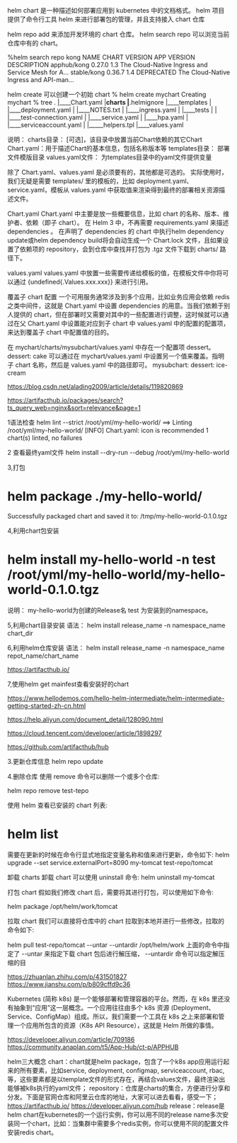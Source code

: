 helm chart 是一种描述如何部署应用到 kubernetes 中的文档格式。
helm 项目提供了命令行工具 helm 来进行部署包的管理，并且支持接入 chart 仓库

helm repo add <repo-name> <repo-url>来添加开发环境的 chart 仓库。
helm search repo <repo-name>可以浏览当前仓库中有的 chart。

%helm search repo kong
NAME       	CHART VERSION	APP VERSION	DESCRIPTION
apphub/kong	0.27.0       	1.3        	The Cloud-Native Ingress and Service Mesh for A...
stable/kong	0.36.7       	1.4        	DEPRECATED The Cloud-Native Ingress and API-man...


helm create <charts-name>可以创建一个初始 chart
% helm create mychart
Creating mychart
% tree
.
|____Chart.yaml
|____charts
|____.helmignore
|____templates
| |____deployment.yaml
| |____NOTES.txt
| |____ingress.yaml
| |____tests
| | |____test-connection.yaml
| |____service.yaml
| |____hpa.yaml
| |____serviceaccount.yaml
| |_____helpers.tpl
|____values.yaml

说明：
charts目录： [可选]，该目录中放置当前Chart依赖的其它Chart
Chart.yaml：用于描述Chart的基本信息，包括名称版本等
templates目录： 部署文件模版目录
values.yaml文件： 为templates目录中的yaml文件提供变量


除了 Chart.yaml、values.yaml 是必须要有的，其他都是可选的。
实际使用时，我们无疑是需要 templates/ 里的模板的，比如 deployment.yaml、service.yaml，模板从 values.yaml 中获取值来渲染得到最终的部署相关资源描述文件。

Chart.yaml
Chart.yaml 中主要是放一些概要信息，比如 chart 的名称、版本、维护者、依赖（即子 chart）。
在 Helm 3 中，不再需要 requirements.yaml 来描述 dependencies 。
在声明了 dependencies 的 chart 中执行helm dependency update或helm dependency build将会自动生成一个 Chart.lock 文件，且如果设置了依赖项的 repository，会到仓库中查找并打包为 .tgz 文件下载到 charts/ 路径下。

values.yaml
values.yaml 中放置一些需要传递给模板的值，在模板文件中你将可以通过 {undefined{.Values.xxx.xxx}} 来进行引用。

覆盖子 chart 配置
一个可用服务通常涉及到多个应用，比如业务应用会依赖 redis 之类中间件，这就是 Chart.yaml 中设置 dependencies 的用意。当我们依赖于别人提供的 chart，但在部署时又需要对其中的一些配置进行调整，这时候就可以通过在父 Chart.yaml 中设置能对应到子 chart 中 values.yaml 中的配置的配置项，来达到覆盖子 chart 中配置值的目的。

在 mychart/charts/mysubchart/values.yaml 中存在一个配置项 dessert。
dessert: cake
可以通过在 mychart/values.yaml 中设置另一个值来覆盖。指明子 chart 名称，然后是 values.yaml 中的路径即可。
mysubchart:
  dessert: ice-cream

https://blog.csdn.net/alading2009/article/details/119820869

https://artifacthub.io/packages/search?ts_query_web=nginx&sort=relevance&page=1


1语法检查
helm lint --strict /root/yml/my-hello-world/
==> Linting /root/yml/my-hello-world/
[INFO] Chart.yaml: icon is recommended
1 chart(s) linted, no failures

2 查看最终yaml文件
helm install --dry-run --debug /root/yml/my-hello-world

3,打包
# helm package ./my-hello-world/
Successfully packaged chart and saved it to: /tmp/my-hello-world-0.1.0.tgz

4,利用chart包安装
# helm install  my-hello-world -n test  /root/yml/my-hello-world/my-hello-world-0.1.0.tgz

说明：
my-hello-world为创建的Release名
test 为安装到的namespace。

5,利用chart目录安装
语法：
helm install release_name -n namespace_name chart_dir

6,利用helm仓库安装
语法：
helm install release_name -n namespace_name repot_name/chart_name

https://artifacthub.io/

7,使用helm get mainfest查看安装好的chart


https://www.hellodemos.com/hello-helm-intermediate/helm-intermediate-getting-started-zh-cn.html

https://help.aliyun.com/document_detail/128090.html

https://cloud.tencent.com/developer/article/1898297


https://github.com/artifacthub/hub

3.更新仓库信息
helm repo update

4.删除仓库
使用 remove 命令可以删除一个或多个仓库:

helm repo remove test-tepo

使用 helm 查看已安装的 chart 列表:
# helm list

需要在更新的时候在命令行显式地指定变量名称和值来进行更新，命令如下:
helm upgrade --set service.externalPort=8090 my-tomcat test-repo/tomcat

卸载 charts
卸载 chart 可以使用 uninstall 命令:
helm uninstall my-tomcat

打包 chart
假如我们修改 chart 后，需要将其进行打包，可以使用如下命令:

helm package /opt/helm/work/tomcat

拉取 chart
我们可以直接将仓库中的 chart 拉取到本地并进行一些修改，拉取的命令如下:

helm pull test-repo/tomcat --untar --untardir /opt/helm/work
上面的命令中指定了 --untar 来指定下载 chart 包后进行解压缩， --untardir 命令可以指定解压缩的目

https://zhuanlan.zhihu.com/p/431501827
https://www.jianshu.com/p/b809cffd9c36

Kubernetes (简称 k8s) 是一个能够部署和管理容器的平台。然而，在 k8s 里还没有抽象到“应用”这一层概念。一个应用往往由多个 k8s 资源 (Deployment、Service、ConfigMap）组成。所以，我们需要一个工具在 k8s 之上来部署和管理一个应用所包含的资源（K8s API Resource），这就是 Helm 所做的事情。


https://developer.aliyun.com/article/709186
https://community.anaplan.com/t5/App-Hub/ct-p/APPHUB


helm三大概念
chart：chart就是helm package，包含了一个k8s app应用运行起来的所有要素，比如service, deployment, configmap, serviceaccount, rbac, 等，这些要素都是以template文件的形式存在，再结合values文件，最终渲染出能够被k8s执行的yaml文件；
repository：仓库是charts的集合，方便进行分享和分发。下面是官网仓库和阿里云仓库的地址，大家可以进去看看，感受一下；
https://artifacthub.io/
https://developer.aliyun.com/hub
release：release是helm chart在kubernetes的一个运行实例，你可以用不同的release name多次安装同一个chart，比如：当集群中需要多个redis实例，你可以使用不同的配置文件安装redis chart。

